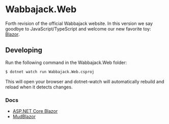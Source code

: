 ﻿# Wabbajack.Web

Forth revision of the official Wabbajack website. In this version we say goodbye to JavaScript/TypeScript and welcome our new favorite toy: [Blazor](https://docs.microsoft.com/en-us/aspnet/core/blazor/).

## Developing

Run the following command in the Wabbajack.Web folder:

```bash
$ dotnet watch run Wabbajack.Web.csproj
```

This will open your browser and dotnet-watch will automatically rebuild and reload when it detects changes.

### Docs

- [ASP.NET Core Blazor](https://docs.microsoft.com/en-us/aspnet/core/blazor/)
- [MudBlazor](https://mudblazor.com/)